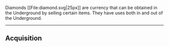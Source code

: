 Diamonds [[File:diamond.svg|25px]] are currency that can be obtained in the Underground by selling certain items. They have uses both in and out of the Underground.

---

## Acquisition

